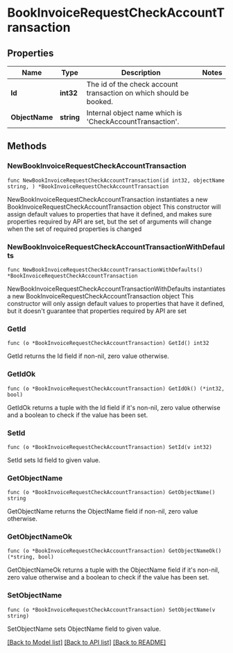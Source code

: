 # BookInvoiceRequestCheckAccountTransaction

## Properties

Name | Type | Description | Notes
------------ | ------------- | ------------- | -------------
**Id** | **int32** | The id of the check account transaction on which should be booked. | 
**ObjectName** | **string** | Internal object name which is &#39;CheckAccountTransaction&#39;. | 

## Methods

### NewBookInvoiceRequestCheckAccountTransaction

`func NewBookInvoiceRequestCheckAccountTransaction(id int32, objectName string, ) *BookInvoiceRequestCheckAccountTransaction`

NewBookInvoiceRequestCheckAccountTransaction instantiates a new BookInvoiceRequestCheckAccountTransaction object
This constructor will assign default values to properties that have it defined,
and makes sure properties required by API are set, but the set of arguments
will change when the set of required properties is changed

### NewBookInvoiceRequestCheckAccountTransactionWithDefaults

`func NewBookInvoiceRequestCheckAccountTransactionWithDefaults() *BookInvoiceRequestCheckAccountTransaction`

NewBookInvoiceRequestCheckAccountTransactionWithDefaults instantiates a new BookInvoiceRequestCheckAccountTransaction object
This constructor will only assign default values to properties that have it defined,
but it doesn't guarantee that properties required by API are set

### GetId

`func (o *BookInvoiceRequestCheckAccountTransaction) GetId() int32`

GetId returns the Id field if non-nil, zero value otherwise.

### GetIdOk

`func (o *BookInvoiceRequestCheckAccountTransaction) GetIdOk() (*int32, bool)`

GetIdOk returns a tuple with the Id field if it's non-nil, zero value otherwise
and a boolean to check if the value has been set.

### SetId

`func (o *BookInvoiceRequestCheckAccountTransaction) SetId(v int32)`

SetId sets Id field to given value.


### GetObjectName

`func (o *BookInvoiceRequestCheckAccountTransaction) GetObjectName() string`

GetObjectName returns the ObjectName field if non-nil, zero value otherwise.

### GetObjectNameOk

`func (o *BookInvoiceRequestCheckAccountTransaction) GetObjectNameOk() (*string, bool)`

GetObjectNameOk returns a tuple with the ObjectName field if it's non-nil, zero value otherwise
and a boolean to check if the value has been set.

### SetObjectName

`func (o *BookInvoiceRequestCheckAccountTransaction) SetObjectName(v string)`

SetObjectName sets ObjectName field to given value.



[[Back to Model list]](../README.md#documentation-for-models) [[Back to API list]](../README.md#documentation-for-api-endpoints) [[Back to README]](../README.md)


